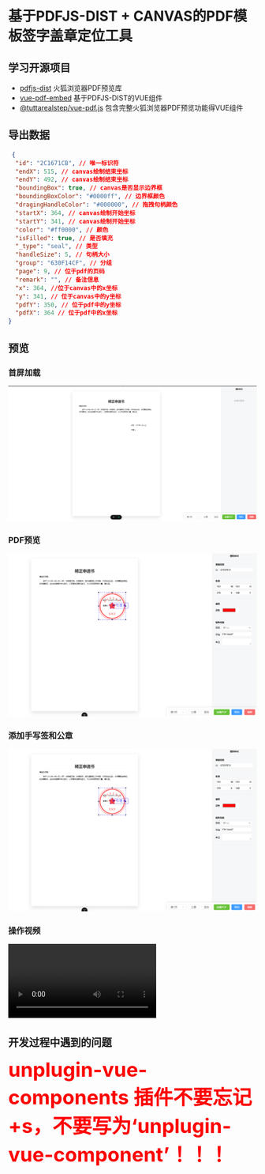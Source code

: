 # 基于PDFJS-DIST + CANVAS的PDF模板签字盖章定位工具


## 学习开源项目

- [pdfjs-dist](https://www.npmjs.com/package/pdfjs-dist) 火狐浏览器PDF预览库
- [vue-pdf-embed](https://www.npmjs.com/package/vue-pdf-embed) 基于PDFJS-DIST的VUE组件
- [@tuttarealstep/vue-pdf.js](https://www.npmjs.com/package/@tuttarealstep/vue-pdf.js) 包含完整火狐浏览器PDF预览功能得VUE组件

## 导出数据

```json
 {
  "id": "2C1671CB", // 唯一标识符
  "endX": 515, // canvas绘制结束坐标
  "endY": 492, // canvas绘制结束坐标
  "boundingBox": true, // canvas是否显示边界框
  "boundingBoxColor": "#0000ff", // 边界框颜色
  "dragingHandleColor": "#000000", // 拖拽句柄颜色
  "startX": 364, // canvas绘制开始坐标
  "startY": 341, // canvas绘制开始坐标
  "color": "#ff0000", // 颜色
  "isFilled": true, // 是否填充
  "_type": "seal", // 类型
  "handleSize": 5, // 句柄大小
  "group": "630F14CF", // 分组
  "page": 9, // 位于pdf的页码
  "remark": "", // 备注信息
  "x": 364, //位于canvas中的x坐标
  "y": 341, // 位于canvas中的y坐标
  "pdfY": 350, // 位于pdf中的y坐标
  "pdfX": 364 // 位于pdf中的x坐标
}
```




## 预览

### 首屏加载

![](./docs/首页.png)

### PDF预览

![](./docs/添加手写签和公章.png)

### 添加手写签和公章

![](./docs/添加手写签和公章.png)

### 操作视频

![](./docs/video.mp4)


## 开发过程中遇到的问题

**<span style="color: red;font-size: 40px">
unplugin-vue-components 插件不要忘记+s，不要写为‘unplugin-vue-component’！！！</span>**
